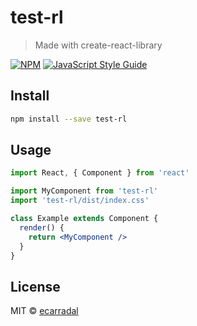 # test-rl

> Made with create-react-library

[![NPM](https://img.shields.io/npm/v/test-rl.svg)](https://www.npmjs.com/package/test-rl) [![JavaScript Style Guide](https://img.shields.io/badge/code_style-standard-brightgreen.svg)](https://standardjs.com)

## Install

```bash
npm install --save test-rl
```

## Usage

```jsx
import React, { Component } from 'react'

import MyComponent from 'test-rl'
import 'test-rl/dist/index.css'

class Example extends Component {
  render() {
    return <MyComponent />
  }
}
```

## License

MIT © [ecarradal](https://github.com/ecarradal)
